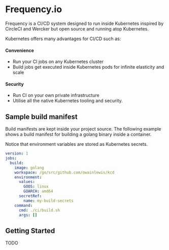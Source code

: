 # Frequency.io

Frequency is a CI/CD system designed to run inside Kubernetes inspired by
CircleCI and Wercker but open source and running atop Kubernetes.

Kubernetes offers many advantages for CI/CD such as:

#### Convenience

* Run your CI jobs on any Kubernetes cluster
* Build jobs get executed inside Kubernetes pods for infinite elasticity and scale

#### Security

* Run CI on your own private infrastructure
* Utilise all the native Kubernetes tooling and security.

## Sample build manifest

Build manifests are kept inside your project source. The following example shows a build
manifest for building a golang binary inside a container.

Notice that environment variables are stored as Kubernetes secrets.

```yaml
version: 1
jobs:
  build:
    image: golang
    workspace: /go/src/github.com/owainlewis/kcd
    environment:
      values:
        GOOS: linux
        GOARCH: amd64
      secretRef:
        name: my-build-secrets
    command:
      cmd: ./ci/build.sh
      args: []
```

## Getting Started

TODO
